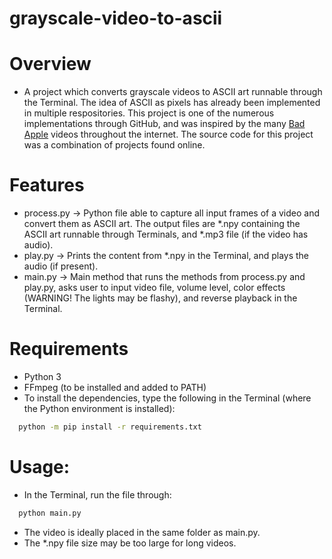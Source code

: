 # grayscale-video-to-ascii

# Overview
* A project which converts grayscale videos to ASCII art runnable through the Terminal. The idea of ASCII as pixels has already been implemented in multiple respositories. This project is one of the numerous implementations through GitHub, and was inspired by the many [Bad Apple](https://www.youtube.com/watch?v=i41KoE0iMYU) videos throughout the internet. The source code for this project was a combination of projects found online.

# Features
* process.py -> Python file able to capture all input frames of a video and convert them as ASCII art. The output files are *.npy containing the ASCII art runnable through Terminals, and *.mp3 file (if the video has audio).
* play.py -> Prints the content from *.npy in the Terminal, and plays the audio (if present).
* main.py -> Main method that runs the methods from process.py and play.py, asks user to input video file, volume level, color effects (WARNING! The lights may be flashy), and reverse playback in the Terminal.

# Requirements
* Python 3
* FFmpeg (to be installed and added to PATH)
* To install the dependencies, type the following in the Terminal (where the Python environment is installed):
```sh
  python -m pip install -r requirements.txt
```

# Usage:
* In the Terminal, run the file through:
```sh
  python main.py
```
* The video is ideally placed in the same folder as main.py.
* The *.npy file size may be too large for long videos.
